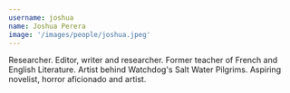 ```yaml
---
username: joshua
name: Joshua Perera
image: '/images/people/joshua.jpeg'
---
```

Researcher. Editor, writer and researcher. Former teacher of French and English Literature. Artist behind Watchdog's Salt Water Pilgrims. Aspiring novelist, horror aficionado and artist.
